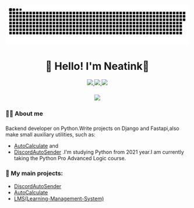 <p align="center">
 <img width="600" src="assets/github-snake.svg" alt="snake"/>
</p>

<h1 align="center">👋 Hello! I'm Neatink🌟 </h1>

<div align="center">
  <a href="https://t.me/neatinkgit" target="_blank">
    <img src="https://img.shields.io/badge/telegram-%26?style=for-the-badge&logo=telegram&logoColor=white&logoSize=25&color=%2326A5E4"/>
  </a>
  <a href="https://steamcommunity.com/id/neatink/" target="_blank">
    <img src="https://img.shields.io/badge/steam-%26?style=for-the-badge&logo=steam&logoColor=white&logoSize=25&color=%23000000"/>
  </a>
  <a href="https://discord.com/users/692143380884488252" target="_blank">
    <img src="https://img.shields.io/badge/discord-%26?style=for-the-badge&logo=discord&logoColor=white&logoSize=25&color=%235865F2"/>
  </a>
</div>

###

<div align="center">
  <img src="https://visitor-badge.laobi.icu/badge?page_id=neatink.neatink"  />
</div>

###
<h3 align="left">👩‍💻  About me</h3>

###

<p align="left">Backend developer on Python.Write projects on Django and Fastapi,also make small auxiliary utilities, such as:

 - [AutoCalculate](https://github.com/Neatink/AutoCalculate)
  and 
 - [DiscordAutoSender](https://github.com/Neatink/DiscordAutoSender)
 .I'm studying Python from 2021 year.I am currently taking the Python Pro Advanced Logic course.</p>

###
<h3 align="left">📕 My main projects: </h3>

- [DiscordAutoSender](https://github.com/Neatink/DiscordAutoSender)
- [AutoCalculate](https://github.com/Neatink/AutoCalculate)
- [LMS(Learning-Management-System)](https://github.com/Neatink/Learning-Management-System)

###